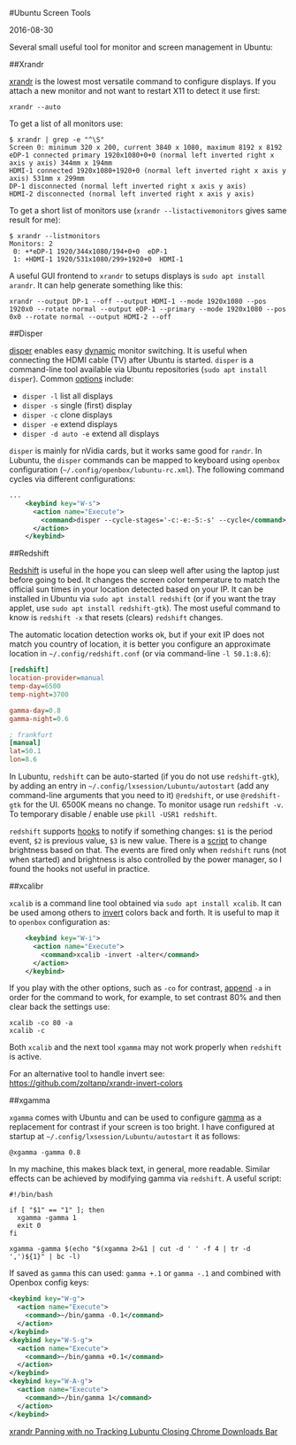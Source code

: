 #Ubuntu Screen Tools

2016-08-30

<!--- tags: linux -->

Several small useful tool for monitor and screen management in Ubuntu:

##Xrandr

[xrandr](https://xorg-team.pages.debian.net/xorg/howto/use-xrandr.html) is the lowest most versatile command to configure displays. If you attach a new monitor and not want to restart X11 to detect it use first:

```
xrandr --auto
```

To get a list of all monitors use:

```
$ xrandr | grep -e "^\S"
Screen 0: minimum 320 x 200, current 3840 x 1080, maximum 8192 x 8192
eDP-1 connected primary 1920x1080+0+0 (normal left inverted right x axis y axis) 344mm x 194mm
HDMI-1 connected 1920x1080+1920+0 (normal left inverted right x axis y axis) 531mm x 299mm
DP-1 disconnected (normal left inverted right x axis y axis)
HDMI-2 disconnected (normal left inverted right x axis y axis)
```

To get a short list of monitors use (`xrandr --listactivemonitors` gives same result for me):

```
$ xrandr --listmonitors 
Monitors: 2
 0: +*eDP-1 1920/344x1080/194+0+0  eDP-1
 1: +HDMI-1 1920/531x1080/299+1920+0  HDMI-1
```

A useful GUI frontend to `xrandr` to setups displays is `sudo apt install arandr`. It can help generate something like this:

```
xrandr --output DP-1 --off --output HDMI-1 --mode 1920x1080 --pos 1920x0 --rotate normal --output eDP-1 --primary --mode 1920x1080 --pos 0x0 --rotate normal --output HDMI-2 --off
```

##Disper

[disper](http://willem.engen.nl/projects/disper/) enables easy [dynamic](https://help.ubuntu.com/community/DynamicMultiMonitor) monitor switching. It is useful when connecting the HDMI cable (TV) after Ubuntu is started. `disper` is a command-line tool available via Ubuntu repositories (`sudo apt install disper`). Common [options](http://manpages.ubuntu.com/manpages/xenial/man1/disper.1.html) include:

* `disper -l` list all displays
* `disper -s` single (first) display
* `disper -c` clone displays
* `disper -e` extend displays
* `disper -d auto -e` extend all displays

`disper` is mainly for nVidia cards, but it works same good for `randr`. In Lubuntu, the `disper` commands can be mapped to keyboard using `openbox` configuration (`~/.config/openbox/lubuntu-rc.xml`). The following command cycles via different configurations:

```xml
...
    <keybind key="W-s">
      <action name="Execute">
        <command>disper --cycle-stages='-c:-e:-S:-s' --cycle</command>
      </action>
    </keybind>
```

##Redshift

[Redshift](http://jonls.dk/redshift/) is useful in the hope you can sleep well after using the laptop just before going to bed. It changes the screen color temperature to match the official sun times in your location detected based on your IP. It can be installed in Ubuntu via `sudo apt install redshift` (or if you want the tray applet, use `sudo apt install redshift-gtk`). The most useful command to know is `redshift -x` that resets (clears) `redshift` changes.

The automatic location detection works ok, but if your exit IP does not match you country of location, it is better you configure an approximate location in `~/.config/redshift.conf` (or via command-line `-l 50.1:8.6`):

```ini
[redshift]
location-provider=manual
temp-day=6500
temp-night=3700

gamma-day=0.8
gamma-night=0.6

; frankfurt
[manual]
lat=50.1
lon=8.6
```

In Lubuntu, `redshift` can be auto-started (if you do not use `redshift-gtk`), by adding an entry in `~/.config/lxsession/Lubuntu/autostart` (add any command-line arguments that you need to it) `@redshift`, or use `@redshift-gtk` for the UI. 6500K means no change. To monitor usage run `redshift -v`. To temporary disable / enable use `pkill -USR1 redshift`. 

`redshift` supports [hooks](http://jonls.dk/2015/01/redshift-1-10-released/) to notify if something changes: `$1` is the period event, `$2` is previous value, `$3` is new value. There is a [script](https://wiki.archlinux.org/index.php/Redshift#Use_real_screen_brightness) to change brightness based on that. The events are fired only when `redshift` runs (not when started) and brightness is also controlled by the power manager, so I found the hooks not useful in practice.

##xcalibr

`xcalib` is a command line tool obtained via `sudo apt install xcalib`. It can be used among others to [invert](https://bbs.archlinux.org/viewtopic.php?id=89218) colors back and forth. It is useful to map it to `openbox` configuration as:

```xml
    <keybind key="W-i">
      <action name="Execute">
        <command>xcalib -invert -alter</command>
      </action>
    </keybind>
```

If you play with the other options, such as `-co` for contrast, [append](https://bugzilla.redhat.com/show_bug.cgi?id=783562) `-a` in order for the command to work, for example, to set contrast 80% and then clear back the settings use:

```
xcalib -co 80 -a
xcalib -c
```

Both `xcalib` and the next tool `xgamma` may not work properly when `redshift` is active.

For an alternative tool to handle invert see: https://github.com/zoltanp/xrandr-invert-colors

##xgamma

`xgamma` comes with Ubuntu and can be used to configure [gamma](http://askubuntu.com/questions/9248/is-there-a-software-utility-to-adjust-screen-gamma-brightness-contrast) as a replacement for contrast if your screen is too bright. I have configured at startup at `~/.config/lxsession/Lubuntu/autostart` it as follows:

```
@xgamma -gamma 0.8
```

In my machine, this makes black text, in general, more readable. Similar effects can be achieved by modifying gamma via `redshift`. A useful script:

```
#!/bin/bash

if [ "$1" == "1" ]; then
  xgamma -gamma 1
  exit 0
fi

xgamma -gamma $(echo "$(xgamma 2>&1 | cut -d ' ' -f 4 | tr -d ',')${1}" | bc -l)
```

If saved as `gamma` this can used: `gamma +.1` or `gamma -.1` and combined with Openbox config keys:

```xml
<keybind key="W-g">
  <action name="Execute">
    <command>~/bin/gamma -0.1</command>
  </action>
</keybind>
<keybind key="W-S-g">
  <action name="Execute">
    <command>~/bin/gamma +0.1</command>
  </action>
</keybind>
<keybind key="W-A-g">
  <action name="Execute">
    <command>~/bin/gamma 1</command>
  </action>
</keybind>
```

<ins class='nfooter'><a rel='prev' id='fprev' href='#blog/2016/2016-10-02-xrandr-Panning-with-no-Tracking.md'>xrandr Panning with no Tracking</a> <a rel='next' id='fnext' href='#blog/2016/2016-08-02-Lubuntu-Closing-Chrome-Downloads-Bar.md'>Lubuntu Closing Chrome Downloads Bar</a></ins>
